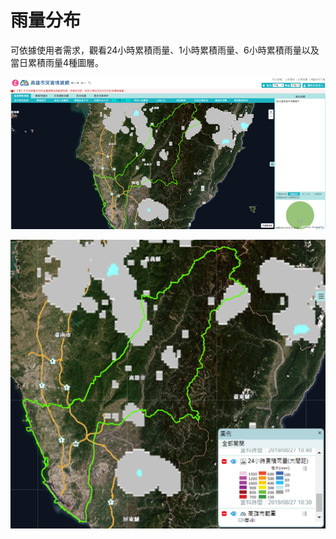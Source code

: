 # 雨量分布

可依據使用者需求，觀看24小時累積雨量、1小時累積雨量、6小時累積雨量以及當日累積雨量4種圖層。

![1568254807635](assets/1568254807635.png)

![1568254810912](assets/1568254810912.png)